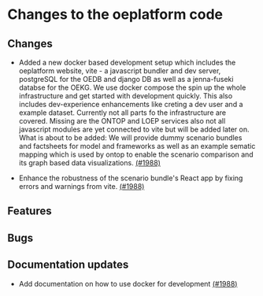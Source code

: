 # Changes to the oeplatform code

## Changes

- Added a new docker based development setup which includes the oeplatform website, vite - a javascript bundler and dev server, postgreSQL for the OEDB and django DB as well as a jenna-fuseki databse for the OEKG. We use docker compose the spin up the whole infrastructure and get started with development quickly. This also includes dev-experience enhancements like creting a dev user and a example dataset.
  Currently not all parts fo the infrastructure are covered. Missing are the ONTOP and LOEP services also not all javascript modules are yet connected to vite but will be added later on.
  What is about to be added: We will provide dummy scenario bundles and factsheets for model and frameworks as well as an example sematic mapping which is used by ontop to enable the scenario comparison and its graph based data visualizations. [(#1988)](https://github.com/OpenEnergyPlatform/oeplatform/pull/1988)

- Enhance the robustness of the scenario bundle's React app by fixing errors and warnings from vite. [(#1988)](https://github.com/OpenEnergyPlatform/oeplatform/pull/1988)

## Features

## Bugs

## Documentation updates

- Add documentation on how to use docker for development [(#1988)](https://github.com/OpenEnergyPlatform/oeplatform/pull/1988)
